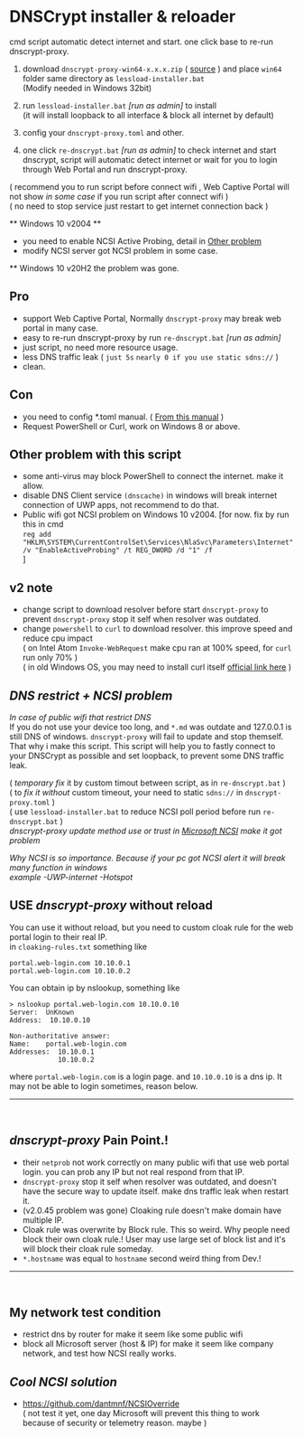 # DNSCrypt installer & reloader

cmd script automatic detect internet and start. one click base to re-run dnscrypt-proxy.

1. download `dnscrypt-proxy-win64-x.x.x.zip` ( [source](https://github.com/DNSCrypt/dnscrypt-proxy/releases/) ) and place `win64` folder same directory as `lessload-installer.bat`<br/> (Modify needed in Windows 32bit)

2. run `lessload-installer.bat` _[run as admin]_ to install <br/>(it will install loopback to all interface & block all internet by default)

3. config your `dnscrypt-proxy.toml` and other.

4. one click `re-dnscrypt.bat` _[run as admin]_ to check internet and start dnscrypt, script will automatic detect internet or wait for you to login through Web Portal and run dnscrypt-proxy.

( recommend you to run script before connect wifi , Web Captive Portal will not show _in some case_ if you run script after connect wifi )<br/>
( no need to stop service just restart to get internet connection back )

** Windows 10 v2004 **
- you need to enable NCSI Active Probing, detail in [Other problem](https://github.com/lessload/LESSLOAD-DNSCrypt#other-problem)
- modify NCSI server got NCSI problem in some case.

** Windows 10 v20H2 the problem was gone.

## Pro
- support Web Captive Portal, Normally `dnscrypt-proxy` may break web portal in many case.
- easy to re-run dnscrypt-proxy by run `re-dnscrypt.bat` _[run as admin]_
- just script, no need more resource usage.
- less DNS traffic leak ( `just 5s` `nearly 0 if you use static sdns://` )
- clean.

## Con
- you need to config *.toml manual. ( [From this manual](https://github.com/DNSCrypt/dnscrypt-proxy/wiki/Configuration) )
- Request PowerShell or Curl, work on Windows 8 or above.

## Other problem with this script
- some anti-virus may block PowerShell to connect the internet. make it allow.
- disable DNS Client service `(dnscache)` in windows will break internet connection of UWP apps, not recommend to do that.
- Public wifi got NCSI problem on Windows 10 v2004. [for now. fix by run this in cmd <br/>
`reg add "HKLM\SYSTEM\CurrentControlSet\Services\NlaSvc\Parameters\Internet" /v "EnableActiveProbing" /t REG_DWORD /d "1" /f`
<br/>]

## v2 note
- change script to download resolver before start `dnscrypt-proxy` to prevent `dnscrypt-proxy` stop it self when resolver was outdated.
- change `powershell` to `curl` to download resolver. this improve speed and reduce cpu impact<br/>
  ( on Intel Atom `Invoke-WebRequest` make cpu ran at 100% speed, for `curl` run only 70% )<br/>
  ( in old Windows OS, you may need to install curl itself [official link here](https://curl.haxx.se/windows/) )
  
## _DNS restrict + NCSI problem_
_In case of public wifi that restrict DNS_<br/>
If you do not use your device too long, and `*.md` was outdate and 127.0.0.1 is still DNS of windows.
`dnscrypt-proxy` will fail to update and stop themself. That why i make this script.
This script will help you to fastly connect to your DNSCrypt as possible and set loopback, to prevent some DNS traffic leak.

  ( _temporary fix_ it by custom timout between script, as in `re-dnscrypt.bat` )<br/>
  ( to _fix it without_ custom timeout, your need to static `sdns://` in `dnscrypt-proxy.toml` )<br/>
  ( use `lessload-installer.bat` to reduce NCSI poll period before run `re-dnscrypt.bat` )<br/>
  _dnscrypt-proxy update method use or trust in [Microsoft NCSI](https://answers.microsoft.com/en-us/windows/forum/windows_10-networking/network-connection-status-indicator-ncsi-showing/02664ddf-4eac-449a-8318-bdae1a5bad3d) make it got problem_<br/>

_Why NCSI is so importance. Because if your pc got NCSI alert it will break many function in windows <br/>example -UWP-internet -Hotspot_

## USE _dnscrypt-proxy_ without reload
You can use it without reload, but you need to custom cloak rule for the web portal login to their real IP.<br/>
in `cloaking-rules.txt` something like
```
portal.web-login.com 10.10.0.1
portal.web-login.com 10.10.0.2
```
You can obtain ip by nslookup, something like
```
> nslookup portal.web-login.com 10.10.0.10
Server:  UnKnown
Address:  10.10.0.10

Non-authoritative answer:
Name:    portal.web-login.com
Addresses:  10.10.0.1
            10.10.0.2
```
where `portal.web-login.com` is a login page. and `10.10.0.10` is a dns ip.
It may not be able to login sometimes, reason below.

---

<br/>

## _dnscrypt-proxy_ Pain Point.!
- their `netprob` not work correctly on many public wifi that use web portal login. you can prob any IP but not real respond from that IP.
- `dnscrypt-proxy` stop it self when resolver was outdated, and doesn't have the secure way to update itself. make dns traffic leak when restart it.
- (v2.0.45 problem was gone) Cloaking rule doesn't make domain have multiple IP.
- Cloak rule was overwrite by Block rule. This so weird. Why people need block their own cloak rule.! User may use large set of block list and it's will block their cloak rule someday.
- `*.hostname` was equal to `hostname` second weird thing from Dev.!

---
<br/>

## My network test condition
- restrict dns by router for make it seem like some public wifi
- block all Microsoft server (host & IP) for make it seem like company network, and test how NCSI really works.

## _Cool NCSI solution_
- https://github.com/dantmnf/NCSIOverride <br/>( not test it yet, one day Microsoft will prevent this thing to work because of security or telemetry reason. maybe )
